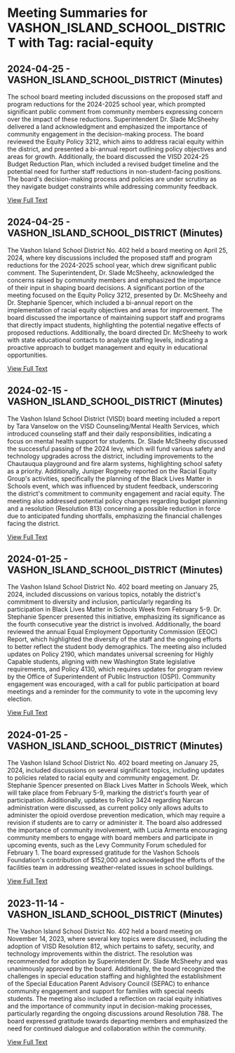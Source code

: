 # Meeting Summaries for VASHON_ISLAND_SCHOOL_DISTRICT with Tag: racial-equity

## 2024-04-25 - VASHON_ISLAND_SCHOOL_DISTRICT (Minutes)

The school board meeting included discussions on the proposed staff and program reductions for the 2024-2025 school year, which prompted significant public comment from community members expressing concern over the impact of these reductions. Superintendent Dr. Slade McSheehy delivered a land acknowledgment and emphasized the importance of community engagement in the decision-making process. The board reviewed the Equity Policy 3212, which aims to address racial equity within the district, and presented a bi-annual report outlining policy objectives and areas for growth. Additionally, the board discussed the VISD 2024-25 Budget Reduction Plan, which included a revised budget timeline and the potential need for further staff reductions in non-student-facing positions. The board's decision-making process and policies are under scrutiny as they navigate budget constraints while addressing community feedback.

[View Full Text](https://raw.githubusercontent.com/VoronoiPerspectives/WashingtonStateSchoolBoardExplorer/refs/heads/main/data/countries/usa/states/wa/counties/king/school_boards/vashon_island_school_district/2024/2024-04-25-minutes.txt)

## 2024-04-25 - VASHON_ISLAND_SCHOOL_DISTRICT (Minutes)

The Vashon Island School District No. 402 held a board meeting on April 25, 2024, where key discussions included the proposed staff and program reductions for the 2024-2025 school year, which drew significant public comment. The Superintendent, Dr. Slade McSheehy, acknowledged the concerns raised by community members and emphasized the importance of their input in shaping board decisions. A significant portion of the meeting focused on the Equity Policy 3212, presented by Dr. McSheehy and Dr. Stephanie Spencer, which included a bi-annual report on the implementation of racial equity objectives and areas for improvement. The board discussed the importance of maintaining support staff and programs that directly impact students, highlighting the potential negative effects of proposed reductions. Additionally, the board directed Dr. McSheehy to work with state educational contacts to analyze staffing levels, indicating a proactive approach to budget management and equity in educational opportunities.

[View Full Text](https://raw.githubusercontent.com/VoronoiPerspectives/WashingtonStateSchoolBoardExplorer/refs/heads/main/data/countries/usa/states/wa/counties/king/school_boards/vashon_island_school_district/2024/2024-04-25-draft-minutes.txt)

## 2024-02-15 - VASHON_ISLAND_SCHOOL_DISTRICT (Minutes)

The Vashon Island School District (VISD) board meeting included a report by Tara Vanselow on the VISD Counseling/Mental Health Services, which introduced counseling staff and their daily responsibilities, indicating a focus on mental health support for students. Dr. Slade McSheehy discussed the successful passing of the 2024 levy, which will fund various safety and technology upgrades across the district, including improvements to the Chautauqua playground and fire alarm systems, highlighting school safety as a priority. Additionally, Juniper Rogneby reported on the Racial Equity Group's activities, specifically the planning of the Black Lives Matter in Schools event, which was influenced by student feedback, underscoring the district's commitment to community engagement and racial equity. The meeting also addressed potential policy changes regarding budget planning and a resolution (Resolution 813) concerning a possible reduction in force due to anticipated funding shortfalls, emphasizing the financial challenges facing the district.

[View Full Text](https://raw.githubusercontent.com/VoronoiPerspectives/WashingtonStateSchoolBoardExplorer/refs/heads/main/data/countries/usa/states/wa/counties/king/school_boards/vashon_island_school_district/2024/2024-02-15-minutes.txt)

## 2024-01-25 - VASHON_ISLAND_SCHOOL_DISTRICT (Minutes)

The Vashon Island School District No. 402 board meeting on January 25, 2024, included discussions on various topics, notably the district's commitment to diversity and inclusion, particularly regarding its participation in Black Lives Matter in Schools Week from February 5-9. Dr. Stephanie Spencer presented this initiative, emphasizing its significance as the fourth consecutive year the district is involved. Additionally, the board reviewed the annual Equal Employment Opportunity Commission (EEOC) Report, which highlighted the diversity of the staff and the ongoing efforts to better reflect the student body demographics. The meeting also included updates on Policy 2190, which mandates universal screening for Highly Capable students, aligning with new Washington State legislative requirements, and Policy 4130, which requires updates for program review by the Office of Superintendent of Public Instruction (OSPI). Community engagement was encouraged, with a call for public participation at board meetings and a reminder for the community to vote in the upcoming levy election.

[View Full Text](https://raw.githubusercontent.com/VoronoiPerspectives/WashingtonStateSchoolBoardExplorer/refs/heads/main/data/countries/usa/states/wa/counties/king/school_boards/vashon_island_school_district/2024/2024-01-25-minutes.txt)

## 2024-01-25 - VASHON_ISLAND_SCHOOL_DISTRICT (Minutes)

The Vashon Island School District No. 402 board meeting on January 25, 2024, included discussions on several significant topics, including updates to policies related to racial equity and community engagement. Dr. Stephanie Spencer presented on Black Lives Matter in Schools Week, which will take place from February 5-9, marking the district's fourth year of participation. Additionally, updates to Policy 3424 regarding Narcan administration were discussed, as current policy only allows adults to administer the opioid overdose prevention medication, which may require a revision if students are to carry or administer it. The board also addressed the importance of community involvement, with Lucia Armenta encouraging community members to engage with board members and participate in upcoming events, such as the Levy Community Forum scheduled for February 1. The board expressed gratitude for the Vashon Schools Foundation's contribution of $152,000 and acknowledged the efforts of the facilities team in addressing weather-related issues in school buildings.

[View Full Text](https://raw.githubusercontent.com/VoronoiPerspectives/WashingtonStateSchoolBoardExplorer/refs/heads/main/data/countries/usa/states/wa/counties/king/school_boards/vashon_island_school_district/2024/2024-01-25-draft-minutes.txt)

## 2023-11-14 - VASHON_ISLAND_SCHOOL_DISTRICT (Minutes)

The Vashon Island School District No. 402 held a board meeting on November 14, 2023, where several key topics were discussed, including the adoption of VISD Resolution 812, which pertains to safety, security, and technology improvements within the district. The resolution was recommended for adoption by Superintendent Dr. Slade McSheehy and was unanimously approved by the board. Additionally, the board recognized the challenges in special education staffing and highlighted the establishment of the Special Education Parent Advisory Council (SEPAC) to enhance community engagement and support for families with special needs students. The meeting also included a reflection on racial equity initiatives and the importance of community input in decision-making processes, particularly regarding the ongoing discussions around Resolution 788. The board expressed gratitude towards departing members and emphasized the need for continued dialogue and collaboration within the community.

[View Full Text](https://raw.githubusercontent.com/VoronoiPerspectives/WashingtonStateSchoolBoardExplorer/refs/heads/main/data/countries/usa/states/wa/counties/king/school_boards/vashon_island_school_district/2023/2023-11-14-draft-minutes.txt)

